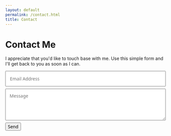 ```yaml
---
layout: default
permalink: /contact.html
title: Contact
---
```


# Contact Me
I appreciate that you'd like to touch base with me. Use this simple form and I'll get back to you as soon as I can.

<form method="POST" action="https://formspree.io/contact@dcalkins.com">
  <input type="email" name="email" placeholder="Email Address" style="width: 100%;margin-bottom: 0.5em;font-size: 14px;font-family:Noto Sans, Helvetica Neue, Helvetica, Arial, sans-serif;padding: 0.9em;">
  <br />
  <textarea name="message" placeholder="Message" style="min-width: 100%;max-width: 100%;min-height: 100px;margin-bottom: 0.5em;font-size: 14px;font-family:Noto Sans, Helvetica Neue, Helvetica, Arial, sans-serif;padding: 0.9em;"></textarea>
  <br />
  <input type="hidden" name="_subject" value="Contact Email - dcalkins.com" />
  <input type="hidden" name="_next" value="{{ "/thanks.html" | relative_url }}" />
  <button type="submit" style="font-size:14px;font-family:Noto Sans, Helvetica Neue, Helvetica, Arial, sans-serif;">Send</button>
</form>